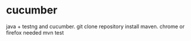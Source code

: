 # cucumber

java + testng and cucumber.
git clone repository
install maven.
chrome or firefox needed
mvn test
